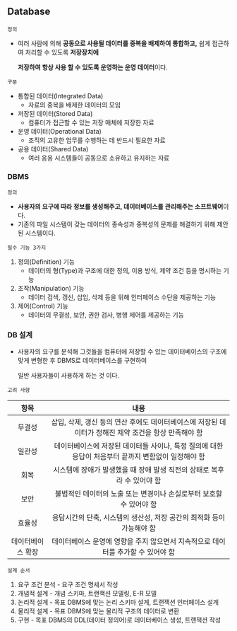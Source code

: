 ## Database
`정의`
  - 여러 사람에 의해 **공동으로 사용될 데이터를 중복을 배제하여 통합하고,** 쉽게 접근하여 처리할 수 있도록 **저장장치에**

    **저장하여 항상 사용 할 수 있도록 운영하는 운영 데이터**이다.
    
`구분`
  - 통합된 데이터(Integrated Data)
    - 자료의 중복을 배제한 데이터의 모임
  - 저장된 데이터(Stored Data) 
    - 컴퓨터가 접근할 수 있는 저장 매체에 저장한 자료
  - 운영 데이터(Operational Data)
    - 조직의 고유한 업무를 수행하는 데 반드시 필요한 자료
  - 공용 데이터(Shared Data)
    - 여러 응용 시스템들이 공동으로 소유하고 유지하는 자료

### DBMS
`정의`
  - **사용자의 요구에 따라 정보를 생성해주고, 데이터베이스를 관리해주는 소프트웨어**이다.
  - 기존의 파일 시스템이 갖는 데이터의 종속성과 중복성의 문제를 해결하기 위해 제안된 시스템이다.

`필수 기능 3가지`
1. 정의(Definition) 기능
   - 데이터의 형(Type)과 구조에 대한 정의, 이용 방식, 제약 조건 등을 명시하는 기능
2. 조작(Manipulation) 기능
   - 데이터 검색, 갱신, 삽입, 삭제 등을 위해 인터페이스 수단을 제공하는 기능
3. 제어(Control) 기능
   - 데이터의 무결성, 보안, 권한 검사, 병행 제어를 제공하는 기능
     
### DB 설계
  - 사용자의 요구를 분석해 그것들을 컴퓨터에 저장할 수 있는 데이터베이스의 구조에 맞게 변형한 후 DBMS로 데이터베이스를 구현하여 

    일반 사용자들이 사용하게 하는 것 이다.
    
`고려 사항`

| 항목 | 내용 |
| :--: | :--: |
| 무결성 | 삽입, 삭제, 갱신 등의 연산 후에도 데이터베이스에 저장된 데이터가 정해진 제약 조건을 항상 만족해야 함 |
| 일관성 | 데이터베이스에 저장된 데이터들 사이나, 특정 질의에 대한 응답이 처음부터 끝까지 변함없이 일정해야 함 |
| 회복 | 시스템에 장애가 발생했을 때 장애 발생 직전의 상태로 복후라 수 있어야 함 |
| 보안 | 불법적인 데이터의 노출 또는 변경이나 손실로부터 보호할 수 있어야 함 |
| 효율성 | 응답시간의 단축, 시스템의 생산성, 저장 공간의 최적화 등이 가능해야 함 |
| 데이터베이스 확장 | 데이터베이스 운영에 영향을 주지 않으면서 지속적으로 데이터를 추가할 수 있어야 함 |

`설계 순서`
1. 요구 조건 분석 - 요구 조건 명세서 작성
2. 개념적 설계 - 개념 스키마, 트랜잭션 모델링, E-R 모델
3. 논리적 설계 - 목표 DBMS에 맞는 논리 스키마 설계, 트랜잭션 인터페이스 설계
4. 물리적 설계 - 목표 DBMS에 맞는 물리적 구조의 데이터로 변환
5. 구현 - 목표 DBMS의 DDL(데이터 정의어)로 데이터베이스 생성, 트랜잭션 작성

